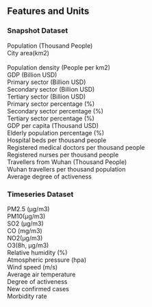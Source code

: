 ## Features and Units
### Snapshot Dataset
  Population (Thousand People)<br />
  City area(km2)<br />  
  Population density (People per km2)<br />
  GDP (Billion USD)<br />
  Primary sector (Billion USD)<br />
  Secondary sector (Billion USD)<br />
  Tertiary sector (Billion USD)<br />
  Primary sector percentage (%)<br />
  Secondary sector percentage (%)<br />
  Tertiary sector percentage (%)<br />
  GDP per capita (Thousand USD)<br />
  Elderly population percentage (%)<br />
  Hospital beds per thousand people<br />
  Registered medical doctors per thousand people<br />
  Registered nurses per thousand people<br />
  Travellers from Wuhan (Thousand People)<br />
  Wuhan travellers per thousand population<br />
  Average degree of activeness<br />
### Timeseries Dataset
  PM2.5 (μg/m3)<br />
  PM10(μg/m3)<br />
  SO2 (μg/m3)<br />
  CO (mg/m3)<br />
  NO2(μg/m3)<br />
  O3(8h, μg/m3)<br />
  Relative humidity (%)<br />
  Atmospheric pressure (hpa)<br />
  Wind speed (m/s)<br />
  Average air temperature<br />
  Degree of activeness<br />
  New confirmed cases<br />
  Morbidity rate<br />

